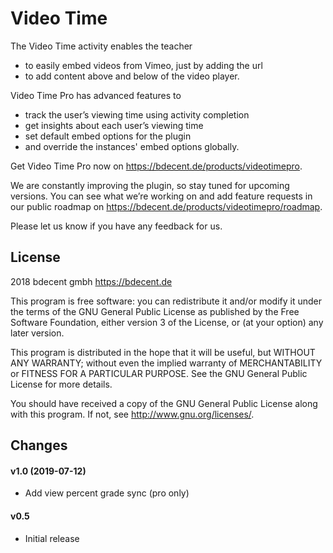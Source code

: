 # Video Time #

The Video Time activity enables the teacher
- to easily embed videos from Vimeo, just by adding the url
- to add content above and below of the video player.

Video Time Pro has advanced features to
- track the user’s viewing time using activity completion
- get insights about each user’s viewing time
- set default embed options for the plugin
- and override the instances' embed options globally.

Get Video Time Pro now on <a href="https://bdecent.de/products/videotimepro">https://bdecent.de/products/videotimepro</a>.

We are constantly improving the plugin, so stay tuned for upcoming versions. You can see what we’re working on and add feature requests in our public roadmap on <a href="https://bdecent.de/products/videotimepro/roadmap">https://bdecent.de/products/videotimepro/roadmap</a>.

Please let us know if you have any feedback for us.

## License ##

2018 bdecent gmbh <https://bdecent.de>

This program is free software: you can redistribute it and/or modify it under
the terms of the GNU General Public License as published by the Free Software
Foundation, either version 3 of the License, or (at your option) any later
version.

This program is distributed in the hope that it will be useful, but WITHOUT ANY
WARRANTY; without even the implied warranty of MERCHANTABILITY or FITNESS FOR A
PARTICULAR PURPOSE.  See the GNU General Public License for more details.

You should have received a copy of the GNU General Public License along with
this program.  If not, see <http://www.gnu.org/licenses/>.

## Changes

#### v1.0 (2019-07-12)
* Add view percent grade sync (pro only)

#### v0.5
* Initial release
